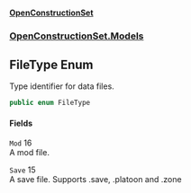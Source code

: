 #### [OpenConstructionSet](index.md 'index')
### [OpenConstructionSet.Models](index.md#OpenConstructionSet_Models 'OpenConstructionSet.Models')
## FileType Enum
Type identifier for data files.  
```csharp
public enum FileType

```
#### Fields
<a name='OpenConstructionSet_Models_FileType_Mod'></a>
`Mod` 16  
A mod file.  
  
<a name='OpenConstructionSet_Models_FileType_Save'></a>
`Save` 15  
A save file. Supports .save, .platoon and .zone  
  
